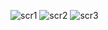 ![scr1](https://github.com/TadeQQ/Lab-ASP.NET/assets/88510018/8986dfac-3a41-461d-b4b5-d839c2429128)
![scr2](https://github.com/TadeQQ/Lab-ASP.NET/assets/88510018/9152cd71-2ed2-4bf4-9eb0-1bcf0a6eb42d)
![scr3](https://github.com/TadeQQ/Lab-ASP.NET/assets/88510018/cfff496e-32fa-4429-8dd7-49c92424d6e3)
